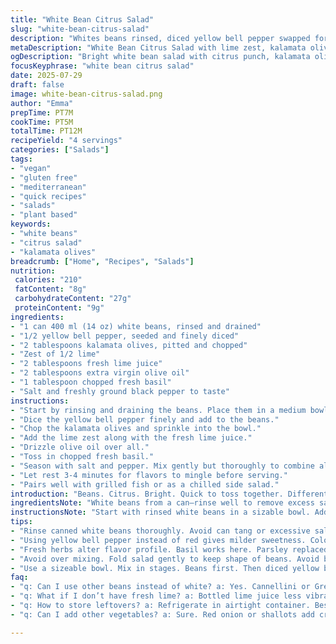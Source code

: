 ```yaml
---
title: "White Bean Citrus Salad"
slug: "white-bean-citrus-salad"
description: "Whites beans rinsed, diced yellow bell pepper swapped for red, green olives replaced by kalamata, lemon zest tweaked to lime zest. Olive oil stays, parsley replaced by fresh basil. Quick 12 minute total, fresh, vibrant, vegan, gluten and nut free."
metaDescription: "White Bean Citrus Salad with lime zest, kalamata olives, yellow bell pepper and fresh basil. Quick, vegan, gluten and nut free Mediterranean side or light meal."
ogDescription: "Bright white bean salad with citrus punch, kalamata olives, yellow bell pepper, fresh basil, lime juice and olive oil. Vegan, fresh, quick to toss."
focusKeyphrase: "white bean citrus salad"
date: 2025-07-29
draft: false
image: white-bean-citrus-salad.png
author: "Emma"
prepTime: PT7M
cookTime: PT5M
totalTime: PT12M
recipeYield: "4 servings"
categories: ["Salads"]
tags:
- "vegan"
- "gluten free"
- "mediterranean"
- "quick recipes"
- "salads"
- "plant based"
keywords:
- "white beans"
- "citrus salad"
- "kalamata olives"
breadcrumb: ["Home", "Recipes", "Salads"]
nutrition: 
 calories: "210"
 fatContent: "8g"
 carbohydrateContent: "27g"
 proteinContent: "9g"
ingredients:
- "1 can 400 ml (14 oz) white beans, rinsed and drained"
- "1/2 yellow bell pepper, seeded and finely diced"
- "2 tablespoons kalamata olives, pitted and chopped"
- "Zest of 1/2 lime"
- "2 tablespoons fresh lime juice"
- "2 tablespoons extra virgin olive oil"
- "1 tablespoon chopped fresh basil"
- "Salt and freshly ground black pepper to taste"
instructions:
- "Start by rinsing and draining the beans. Place them in a medium bowl."
- "Dice the yellow bell pepper finely and add to the beans."
- "Chop the kalamata olives and sprinkle into the bowl."
- "Add the lime zest along with the fresh lime juice."
- "Drizzle olive oil over all."
- "Toss in chopped fresh basil."
- "Season with salt and pepper. Mix gently but thoroughly to combine all flavors."
- "Let rest 3-4 minutes for flavors to mingle before serving."
- "Pairs well with grilled fish or as a chilled side salad."
introduction: "Beans. Citrus. Bright. Quick to toss together. Different pepper color, a twist of lime instead of lemon. Kalamata olives for deeper flavor, basil for fresh herbal notes. No fuss, no waiting. Cold meal jumpstarted in minutes. Vegan, no gluten, no nuts, no dairy. Protein packed, fresh. Great for when time is tight but still crave something lively. Texture from beans and crispy pepper. Sharp lime cuts through the creaminess. Herbs lift it up. No cooking required save a fast mix. Salad that feels like more than a side. Can switch herbs depending on mood, thyme or oregano would also work. Refreshing but hearty enough to carry a meal or sidekick chicken or fish. Just quick, clean, simple ingredients."
ingredientsNote: "White beans from a can—rinse well to remove excess salt and can flavors. Yellow bell pepper swaps out red for milder sweetness and color contrast. Kalamata olives bring a deeper briny note instead of the sharper green olives. Lime zest and juice brighten the dish with a fresh tartness that lemon could not replicate here. Olive oil should be extra virgin for best taste and slight fruitiness. Fresh basil chopped finely gives a sweet aromatic twist replacing the original parsley to change the herbal profile without overpowering. Salt and pepper just to balance the citrus punch and olive brine. Easy adjustments: swap basil to cilantro for a more Latin vibe, or add chopped shallots to add bite and crunch."
instructionsNote: "Start with rinsed white beans in a sizable bowl. Add diced yellow pepper—smaller pieces blend better with beans texture. Chop kalamata olives smaller than usual so no big salty bites overpower. Zest the lime carefully to avoid bitter white pith. Squeeze fresh lime juice—no bottled here, brightness hinges on freshness. Drizzle olive oil evenly over ingredients to help marry acidity and saltiness. Sprinkle basil last to preserve aroma—mix gently folding salad, do not smash beans. Season with salt and pepper after tasting; olives add saltiness so adjust sparingly. Let sit briefly, 3-5 minutes max—not long or salad wilts. Serve chilled or room temp alongside grilled protein or as a zesty standalone salad. Quick prep, minimal clean-up, fresh punch guaranteed."
tips:
- "Rinse canned white beans thoroughly. Avoid can tang or excessive salt. Drain well to prevent watery salad. Beans softness blends texture. Keep diced yellow pepper tiny. Smaller pieces create better mouthfeel with soft beans. Kalamat olives chopped small prevents sharp salty chunks. Mix gently. Don’t mash beans. Preserve shape for better texture contrast. Zest lime carefully. Avoid white pith or bitterness. Use fresh lime juice only. Bottled loses brightness. Olive oil should be extra virgin for that slight fruit flavor. Basil added last protects aroma. Toss lightly to keep fresh herbal notes distinct. Salt last. Taste. Olives add salt naturally. Adjust sparingly. Let rest 3–4 minutes but no longer or pepper wilts."
- "Using yellow bell pepper instead of red gives milder sweetness. Color contrast matters here. Chopping olives smaller than usual prevents overpowering salty hits. Lime zest and juice brighten. Zest is key. Don’t skip. Not lemon but lime makes acid punch sharper, distinct. Mix all ingredients evenly but gently. Avoid smashing soft beans. Basil chopped fine but added last to avoid bruising. Olive oil drizzle blends acidity and saltiness. Salt after tasting. Olives already salty enough. Rest salad briefly. Enhances melding flavors. Serve chilled or at room temp for textural contrast."
- "Fresh herbs alter flavor profile. Basil works here. Parsley replaced. Alternatives: cilantro for more vibrant, earthy punch. Or thyme, oregano give darker aroma but milder citrus match. Quick add-ins like chopped shallots add crunch and subtle bite. Adjust size of pieces for texture balance. Bigger chunks disrupt smooth creamy beans. Small dice blends better. Lime juice fresh squeezed—no bottled substitutes. Olive oil type affects final taste. Extra virgin recommended. Using canned beans proper rinse essential. Alleviates can flavor and excess salt. Allow some resting before serving. Serving paired with fish or chicken works well but also stands alone."
- "Avoid over mixing. Fold salad gently to keep shape of beans. Avoid bruising basil leaves or mashing pepper. Olive oil helps marry acidity and saltiness but don’t add too much or greasy. Zest needs to be just lime colored, avoid bitter white pith beneath. Fresh lime juice packs brightness. Kalamata olives—pitted and chopped smaller than usual prevents salty surprises. Salt added after tasting. Rest 3–4 minutes for flavors to mingle but not soggy or wilting. Serve chilled or room temperature. Can swap herbs depending on mood or pantry. Cilantro, oregano, thyme work as easy substitutes without major change to base taste."
- "Use a sizeable bowl. Mix in stages. Beans first. Then diced yellow bell pepper. Olives small chopped. Lime zest then juice. Olive oil drizzle. Basil last. Gently fold. Salt and pepper to taste last. Avoid big salty olife bites from olives by chopping finer than usual. Fresh lime juice essential. Zest brightens aroma. Basil replaces parsley here to change herbal note. Let salad rest 3-4 minutes before serving so all components mingle but no longer to prevent wilting. Serve with grilled fish or chicken or alone. Quick prep. Very minimal clean-up. Fresh punch guaranteed when done carefully."
faq:
- "q: Can I use other beans instead of white? a: Yes. Cannellini or Great Northern similar texture. Chickpeas work but flavor changes. Rinse well always. Softer beans better for creamy texture. Firmer beans alter mouthfeel. Experiment but rinse obligatory."
- "q: What if I don’t have fresh lime? a: Bottled lime juice less vibrant. Worse taste that fresh. If no lime at all, lemon juice can substitute but flavor shifts. Zest very important too. If missing zest, add small splash extra juice. Not same but boosts acidity."
- "q: How to store leftovers? a: Refrigerate in airtight container. Best consumed within 1-2 days. Olive oil may settle, flavors intensify. Basil wilts quickly if stored long. Stir before serving again. Not for freezing. Salad loses fresh texture if over time."
- "q: Can I add other vegetables? a: Sure. Red onion or shallots add crunch and sharper bite. Cucumber diced adds freshness. Avoid watery veg or salad dilutes quickly. Pepper size critical. Keep small dice for even mixing. Herbs can be swapped—cilantro, thyme or oregano useful alternatives."

---
```

